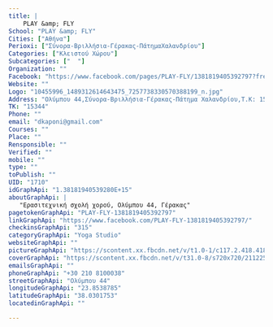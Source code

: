```yaml
---
title: |
    PLAY &amp; FLY
School: "PLAY &amp; FLY"
Cities: ["Αθήνα"]
Perioxi: ["Σύνορα-Βριλλήσια-Γέρακας-ΠάτημαΧαλανδρίου"]
Categories: ["Κλειστού Χώρου"]
Subcategories: ["  "]
Organization: ""
Facebook: "https://www.facebook.com/pages/PLAY-FLY/1381819405392797?fref=ts"
Website: ""
Logo: "10455996_1489312614643475_7257738330570388199_n.jpg"
Address: "Ολύμπου 44,Σύνορα-Βριλλήσια-Γέρακας-Πάτημα Χαλανδρίου,Τ.Κ: 15344"
TK: "15344"
Phone: ""
email: "dkaponi@gmail.com"
Courses: ""
Place: ""
Rensponsible: ""
Verified: ""
mobile: ""
type: ""
toPublish: ""
UID: "1710"
idGraphApi: "1.38181940539280E+15"
aboutGraphApi: | 
   "Ερασιτεχνική σχολή χορού, Ολύμπου 44, Γέρακας"
pagetokenGraphApi: "PLAY-FLY-1381819405392797"
linkGraphApi: "https://www.facebook.com/PLAY-FLY-1381819405392797/"
checkinsGraphApi: "315"
categoryGraphApi: "Yoga Studio"
websiteGraphApi: ""
pictureGraphApi: "https://scontent.xx.fbcdn.net/v/t1.0-1/c117.2.418.418/s50x50/10455996_1489312614643475_7257738330570388199_n.jpg?oh=33e6e4b6244d80deb39b6458fa7e4319&amp;oe=5B0B172E"
coverGraphApi: "https://scontent.xx.fbcdn.net/v/t31.0-8/s720x720/21122507_1950514565189942_272098179843208822_o.jpg?oh=61402f36fa3ac37a80608e72482150b6&amp;oe=5B4731A2"
emailsGraphApi: ""
phoneGraphApi: "+30 210 8100038"
streetGraphApi: "Ολύμπου 44"
longitudeGraphApi: "23.8538785"
latitudeGraphApi: "38.0301753"
locatedinGraphApi: ""

---
```




